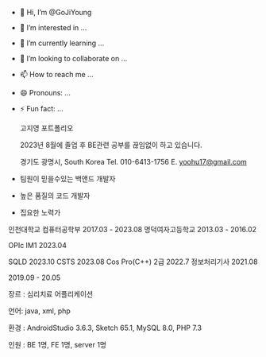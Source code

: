 - 👋 Hi, I’m @GoJiYoung
- 👀 I’m interested in ...
- 🌱 I’m currently learning ...
- 💞️ I’m looking to collaborate on ...
- 📫 How to reach me ...
- 😄 Pronouns: ...
- ⚡ Fun fact: ...

  고지영 포트폴리오

  2023년 8월에 졸업 후 BE관련 공부를 끊임없이 하고 있습니다. 

  경기도 광명시, South Korea
  Tel. 010-6413-1756
  E. yoohu17@gmail.com

- 팀원이 믿을수있는 백앤드 개발자
- 높은 품질의 코드 개발자
- 집요한 노력가


인천대학교 컴퓨터공학부 2017.03 - 2023.08
명덕여자고등학교 2013.03 - 2016.02

OPIc IM1 2023.04

SQLD 2023.10
CSTS 2023.08
Cos Pro(C++) 2급 2022.7
정보처리기사 2021.08




2019.09 - 20.05

장르 :	심리치료 어플리케이션

언어:	java, xml, php

환경 :	AndroidStudio 3.6.3, Sketch 65.1, MySQL 8.0, PHP 7.3

인원 :	BE 1명, FE 1명, server 1명


<!---
GoJiYoung/GoJiYoung is a ✨ special ✨ repository because its `README.md` (this file) appears on your GitHub profile.
You can click the Preview link to take a look at your changes.
--->
